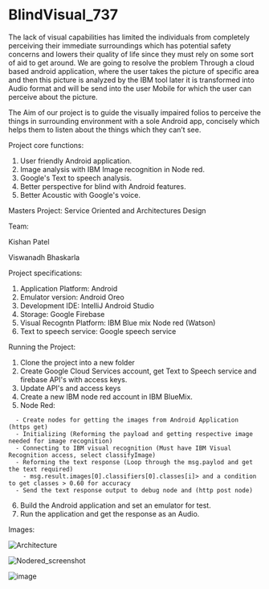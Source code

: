 # BlindVisual_737

The lack of visual capabilities has limited the individuals from completely perceiving their immediate surroundings which has potential safety concerns and lowers their quality of life since they must rely on some sort of aid to get around. We are going to resolve the problem Through a cloud based android application, where the user takes the picture of specific area and then this picture is analyzed by the IBM tool later it is transformed into Audio format and will be send into the user Mobile for which the user can perceive about the picture.

<!---------------------------------------------------------------------->

The Aim of our project is to guide the visually impaired folios to perceive the things in surrounding environment with a sole Android app, concisely which helps them to listen about the things which they can’t see. 

<!---------------------------------------------------------------------->

Project core functions:

1. User friendly Android application.
2. Image analysis with IBM Image recognition in Node red. 
3. Google's Text to speech analysis. 
4. Better perspective for blind with Android features.
5. Better Acoustic with Google's voice.

Masters Project:
Service Oriented and Architectures Design

Team:
<!----------------->
Kishan Patel
<!----------------->
Viswanadh Bhaskarla

Project specifications:
  1. Application Platform:     Android
  2. Emulator version:         Android Oreo
  3. Development IDE:          IntelliJ Android Studio
  4. Storage:                  Google Firebase
  5. Visual Recogntn Platform: IBM Blue mix Node red (Watson)
  6. Text to speech service:   Google speech service
  
Running the Project:
  1. Clone the project into a new folder
  2. Create Google Cloud Services account, get Text to Speech service and firebase API's with access keys.
  3. Update API's and access keys
  4. Create a new IBM node red account in IBM BlueMix. 
  5. Node Red: 
  <!------------------------------------------------------------------------------------------------------->
      - Create nodes for getting the images from Android Application (https get)
      - Initializing (Reforming the payload and getting respective image needed for image recognition)
      - Connecting to IBM visual recognition (Must have IBM Visual Recognition access, select classifyImage)
      - Reforming the text response (Loop through the msg.paylod and get the text required)
        - msg.result.images[0].classifiers[0].classes[i]> and a condition to get classes > 0.60 for accuracy
      - Send the text response output to debug node and (http post node)
  6. Build the Android application and set an emulator for test.
  7. Run the application and get the response as an Audio.
  
Images:

![Architecture](https://user-images.githubusercontent.com/6322818/79527378-c704d600-80aa-11ea-92f7-42ef390dcaa2.jpg)

![Nodered_screenshot](https://user-images.githubusercontent.com/6322818/79527511-2531b900-80ab-11ea-95ab-2ef742bdab47.JPG)

![image](https://user-images.githubusercontent.com/6322818/79527629-6fb33580-80ab-11ea-8397-6e35f5cc044a.png)
